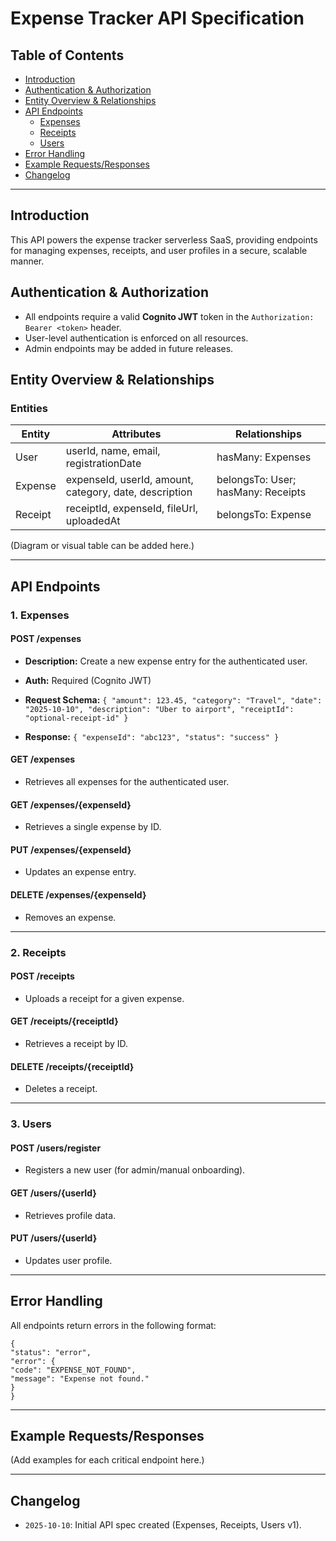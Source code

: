 # Expense Tracker API Specification

## Table of Contents
- [Introduction](#introduction)
- [Authentication & Authorization](#authentication--authorization)
- [Entity Overview & Relationships](#entity-overview--relationships)
- [API Endpoints](#api-endpoints)
  - [Expenses](#1-expenses)
  - [Receipts](#2-receipts)
  - [Users](#3-users)
- [Error Handling](#error-handling)
- [Example Requests/Responses](#example-requestsresponses)
- [Changelog](#changelog)

---

## Introduction
This API powers the expense tracker serverless SaaS, providing endpoints for managing expenses, receipts, and user profiles in a secure, scalable manner.

## Authentication & Authorization
- All endpoints require a valid **Cognito JWT** token in the `Authorization: Bearer <token>` header.
- User-level authentication is enforced on all resources.
- Admin endpoints may be added in future releases.

## Entity Overview & Relationships

### Entities

| Entity   | Attributes                                             | Relationships                       |
|----------|-------------------------------------------------------|-------------------------------------|
| User     | userId, name, email, registrationDate                  | hasMany: Expenses                   |
| Expense  | expenseId, userId, amount, category, date, description | belongsTo: User; hasMany: Receipts  |
| Receipt  | receiptId, expenseId, fileUrl, uploadedAt              | belongsTo: Expense                  |

(Diagram or visual table can be added here.)

---

## API Endpoints

### 1. Expenses

#### POST /expenses
- **Description:** Create a new expense entry for the authenticated user.
- **Auth:** Required (Cognito JWT)
- **Request Schema:**
`{
  "amount": 123.45,
  "category": "Travel",
  "date": "2025-10-10",
  "description": "Uber to airport",
  "receiptId": "optional-receipt-id"
}`

- **Response:**
`
{
  "expenseId": "abc123",
  "status": "success"
}
`

#### GET /expenses
- Retrieves all expenses for the authenticated user.

#### GET /expenses/{expenseId}
- Retrieves a single expense by ID.

#### PUT /expenses/{expenseId}
- Updates an expense entry.

#### DELETE /expenses/{expenseId}
- Removes an expense.

---

### 2. Receipts

#### POST /receipts
- Uploads a receipt for a given expense.

#### GET /receipts/{receiptId}
- Retrieves a receipt by ID.

#### DELETE /receipts/{receiptId}
- Deletes a receipt.

---

### 3. Users

#### POST /users/register
- Registers a new user (for admin/manual onboarding).

#### GET /users/{userId}
- Retrieves profile data.

#### PUT /users/{userId}
- Updates user profile.

---

## Error Handling
All endpoints return errors in the following format:
```
{
"status": "error",
"error": {
"code": "EXPENSE_NOT_FOUND",
"message": "Expense not found."
}
}
```

---

## Example Requests/Responses
(Add examples for each critical endpoint here.)

---

## Changelog
- `2025-10-10`: Initial API spec created (Expenses, Receipts, Users v1).

